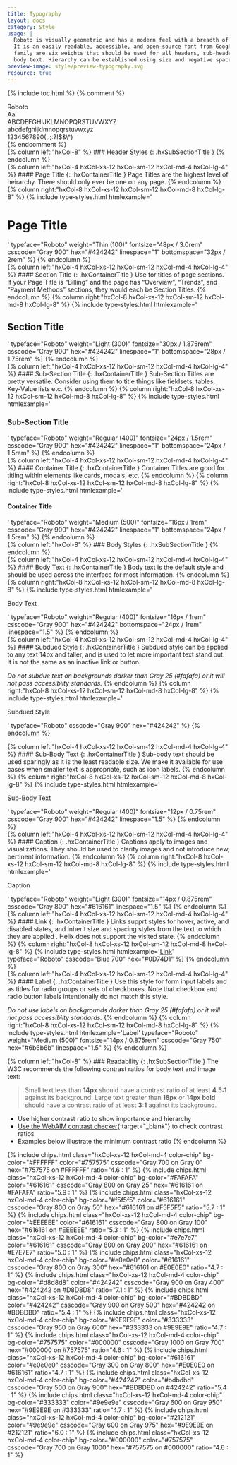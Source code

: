 ```yaml
---
title: Typography
layout: docs
category: Style
usage: |
  Roboto is visually geometric and has a modern feel with a breadth of weights.
  It is an easily readable, accessible, and open-source font from Google Fonts. Included in the
  family are six weights that should be used for all headers, sub-headers, and
  body text. Hierarchy can be established using size and negative space.
preview-image: style/preview-typography.svg
resource: true
---
```


{% include toc.html %}
{% comment %}
  <div class="tempRobotoIntro">
    <div class="tempRobotoXL">
      Roboto <br> <span class="tempLarger">Aa</span>
    </div>
    <div class="tempRobotoList">
      ABCDEFGHIJKLMNOPQRSTUVWXYZ<br>
      abcdefghijklmnopqrstuvwxyz<br>
      1234567890(,.;:?!$&amp;\*)
    </div>
  </div>
{% endcomment %}


<div class="hxRow">
{% column left:"hxCol-8" %}
### Header Styles
{: .hxSubSectionTitle }
{% endcolumn %}
</div>

<div class="hxRow">
{% column left:"hxCol-4 hxCol-xs-12 hxCol-sm-12 hxCol-md-4 hxCol-lg-4" %}
#### Page Title
{: .hxContainerTitle }
Page Titles are the highest level of heirarchy. There should only ever be one on any page.
{% endcolumn %}
{% column right:"hxCol-8 hxCol-xs-12 hxCol-sm-12 hxCol-md-8 hxCol-lg-8" %}
{% include type-styles.html htmlexample='<h1 class="hxPageTitle">Page Title</h1>' typeface="Roboto" weight="Thin (100)" fontsize="48px / 3.0rem" csscode="Gray 900" hex="#424242" linespace="1" bottomspace="32px / 2rem" %}
{% endcolumn %}
</div>

<div class="hxRow">
{% column left:"hxCol-4 hxCol-xs-12 hxCol-sm-12 hxCol-md-4 hxCol-lg-4" %}
#### Section Title
{: .hxContainerTitle }
Use for titles of page sections. If your Page Title is “Billing” and the page has “Overview”, “Trends”, and “Payment Methods” sections, they would each be Section Titles.
{% endcolumn %}
{% column right:"hxCol-8 hxCol-xs-12 hxCol-sm-12 hxCol-md-8 hxCol-lg-8" %}
{% include type-styles.html htmlexample='<h2 class="hxSectionTitle">Section Title</h2>' typeface="Roboto" weight="Light (300)" fontsize="30px / 1.875rem" csscode="Gray 900" hex="#424242" linespace="1" bottomspace="28px / 1.75rem" %}
{% endcolumn %}
</div>

<div class="hxRow">
{% column left:"hxCol-4 hxCol-xs-12 hxCol-sm-12 hxCol-md-4 hxCol-lg-4" %}
#### Sub-Section Title
{: .hxContainerTitle }
Sub-Section Titles are pretty versatile. Consider using them to title things like fieldsets, tables, Key-Value lists etc.
{% endcolumn %}
{% column right:"hxCol-8 hxCol-xs-12 hxCol-sm-12 hxCol-md-8 hxCol-lg-8" %}
{% include type-styles.html htmlexample='<h3 class="hxSubSectionTitle">Sub-Section Title</h3>' typeface="Roboto" weight="Regular (400)" fontsize="24px / 1.5rem" csscode="Gray 900" hex="#424242" linespace="1" bottomspace="24px / 1.5rem" %}
{% endcolumn %}
</div>

<div class="hxRow">
{% column left:"hxCol-4 hxCol-xs-12 hxCol-sm-12 hxCol-md-4 hxCol-lg-4" %}
#### Container Title
{: .hxContainerTitle }
Container Titles are good for titling within elements like cards, modals, etc.
{% endcolumn %}
{% column right:"hxCol-8 hxCol-xs-12 hxCol-sm-12 hxCol-md-8 hxCol-lg-8" %}
{% include type-styles.html htmlexample='<h4 class="hxContainerTitle">Container Title</h4>' typeface="Roboto" weight="Medium (500)" fontsize="16px / 1rem" csscode="Gray 900" hex="#424242" linespace="1" bottomspace="24px / 1.5rem" %}
{% endcolumn %}
</div>

<div class="hxRow">
{% column left:"hxCol-8" %}
### Body Styles
{: .hxSubSectionTitle }
{% endcolumn %}
</div>

<div class="hxRow">
{% column left:"hxCol-4 hxCol-xs-12 hxCol-sm-12 hxCol-md-4 hxCol-lg-4" %}
#### Body Text
{: .hxContainerTitle }
Body text is the default style and should be used across the interface for most information.
{% endcolumn %}
{% column right:"hxCol-8 hxCol-xs-12 hxCol-sm-12 hxCol-md-8 hxCol-lg-8" %}
{% include type-styles.html htmlexample='<p>Body Text</p>' typeface="Roboto" weight="Regular (400)" fontsize="16px / 1rem" csscode="Gray 900" hex="#424242" bottomspace="24px / 1rem" linespace="1.5" %}
{% endcolumn %}
</div>

<div class="hxRow">
{% column left:"hxCol-4 hxCol-xs-12 hxCol-sm-12 hxCol-md-4 hxCol-lg-4" %}
#### Subdued Style
{: .hxContainerTitle }
Subdued style can be applied to any text 14px and taller, and is used to let more important text stand out. It is not the same as an inactive link or button.

*Do not subdue text on backgrounds darker than Gray 25 (#fafafa) or it will not pass accessibiity standards.*
{% endcolumn %}
{% column right:"hxCol-8 hxCol-xs-12 hxCol-sm-12 hxCol-md-8 hxCol-lg-8" %}
{% include type-styles.html htmlexample='<p class="hxSubdued">Subdued Style</p>' typeface="Roboto" csscode="Gray 900" hex="#424242" %}
{% endcolumn %}
</div>


<div class="hxRow">
{% column left:"hxCol-4 hxCol-xs-12 hxCol-sm-12 hxCol-md-4 hxCol-lg-4" %}
#### Sub-Body Text
{: .hxContainerTitle }
Sub-body text should be used sparingly as it is the least readable size. We make it available for use cases when smaller text is appropriate, such as icon labels.
{% endcolumn %}
{% column right:"hxCol-8 hxCol-xs-12 hxCol-sm-12 hxCol-md-8 hxCol-lg-8" %}
{% include type-styles.html htmlexample='<p class="hxSubBody">Sub-Body Text</p>' typeface="Roboto" weight="Regular (400)" fontsize="12px / 0.75rem" csscode="Gray 900" hex="#424242" linespace="1.5" %}
{% endcolumn %}
</div>

<div class="hxRow">
{% column left:"hxCol-4 hxCol-xs-12 hxCol-sm-12 hxCol-md-4 hxCol-lg-4" %}
#### Caption
{: .hxContainerTitle }
Captions apply to images and visualizations. They should be used to clarify images and not introduce new, pertinent information.
{% endcolumn %}
{% column right:"hxCol-8 hxCol-xs-12 hxCol-sm-12 hxCol-md-8 hxCol-lg-8" %}
{% include type-styles.html htmlexample='<p class="hxCaption">Caption</p>' typeface="Roboto" weight="Light (300)" fontsize="14px / 0.875rem" csscode="Gray 800" hex="#616161" linespace="1.5" %}
{% endcolumn %}
</div>

<div class="hxRow">
{% column left:"hxCol-4 hxCol-xs-12 hxCol-sm-12 hxCol-md-4 hxCol-lg-4" %}
#### Link
{: .hxContainerTitle }
Links supprt styles for hover, active, and disabled states, and inherit size and spacing styles from the text to which they are applied . Helix does not support the visited state.
{% endcolumn %}
{% column right:"hxCol-8 hxCol-xs-12 hxCol-sm-12 hxCol-md-8 hxCol-lg-8" %}
{% include type-styles.html htmlexample='<a href="javascript:void(0);">Link</a>' typeface="Roboto" csscode="Blue 700" hex="#0D74D1" %}
{% endcolumn %}
</div>

<div class="hxRow">
{% column left:"hxCol-4 hxCol-xs-12 hxCol-sm-12 hxCol-md-4 hxCol-lg-4" %}
#### Label
{: .hxContainerTitle }
Use this style for form input labels and as titles for radio groups or sets of checkboxes. Note that checkbox and radio button labels intentionally do not match this style.

*Do not use labels on backgrounds darker than Gray 25 (#fafafa) or it will not pass accessibiity standards.*
{% endcolumn %}
{% column right:"hxCol-8 hxCol-xs-12 hxCol-sm-12 hxCol-md-8 hxCol-lg-8" %}
{% include type-styles.html htmlexample='<label class="hxLabel">Label</label>' typeface="Roboto" weight="Medium (500)" fontsize="14px / 0.875rem" csscode="Gray 750" hex="#6b6b6b" linespace="1.5"  %}
{% endcolumn %}
</div>


<div class="hxRow">
{% column left:"hxCol-8" %}
### Readability
{: .hxSubSectionTitle }
The W3C recommends the following contrast ratios for body text and image text:

>Small text less than **14px** should have a contrast ratio of at least **4.5:1** against its background. Large text greater than **18px** or **14px bold** should have a contrast ratio of at least **3:1** against its background.

* Use higher contrast ratio to show importance and hierarchy
* [Use the WebAIM contrast checker](http://webaim.org/resources/contrastchecker/){:target="_blank"} to check contrast ratios
* Examples below illustrate the minimum contrast ratio
{% endcolumn %}
</div>

<div class="hxRow">
  {% include chips.html class="hxCol-xs-12 hxCol-md-4 color-chip" bg-color="#FFFFFF" color="#757575" csscode="Gray 700 on Gray 0" hex="#757575 on #FFFFFF" ratio="4.6 : 1" %}
  {% include chips.html class="hxCol-xs-12 hxCol-md-4 color-chip" bg-color="#FAFAFA" color="#616161" csscode="Gray 800 on Gray 25" hex="#616161 on #FAFAFA" ratio="5.9 : 1" %}
  {% include chips.html class="hxCol-xs-12 hxCol-md-4 color-chip" bg-color="#f5f5f5" color="#616161" csscode="Gray 800 on Gray 50" hex="#616161 on #F5F5F5" ratio="5.7 : 1" %}
  {% include chips.html class="hxCol-xs-12 hxCol-md-4 color-chip" bg-color="#EEEEEE" color="#616161" csscode="Gray 800 on Gray 100" hex="#616161 on #EEEEEE" ratio="5.3 : 1" %}
  {% include chips.html class="hxCol-xs-12 hxCol-md-4 color-chip" bg-color="#e7e7e7" color="#616161" csscode="Gray 800 on Gray 200" hex="#616161 on #E7E7E7" ratio="5.0 : 1" %}
  {% include chips.html class="hxCol-xs-12 hxCol-md-4 color-chip" bg-color="#e0e0e0" color="#616161" csscode="Gray 800 on Gray 300" hex="#616161 on #E0E0E0" ratio="4.7 : 1" %}
  {% include chips.html class="hxCol-xs-12 hxCol-md-4 color-chip" bg-color="#d8d8d8" color="#424242" csscode="Gray 900 on Gray 400" hex="#424242 on #D8D8D8" ratio="7.1 : 1" %}
  {% include chips.html class="hxCol-xs-12 hxCol-md-4 color-chip" bg-color="#BDBDBD" color="#424242" csscode="Gray 900 on Gray 500" hex="#424242 on #BDBDBD" ratio="5.4 : 1" %}
  {% include chips.html class="hxCol-xs-12 hxCol-md-4 color-chip" bg-color="#9E9E9E" color="#333333" csscode="Gray 950 on Gray 600" hex="#333333 on #9E9E9E" ratio="4.7 : 1" %}
  {% include chips.html class="hxCol-xs-12 hxCol-md-4 color-chip" bg-color="#757575" color="#000000" csscode="Gray 1000 on Gray 700" hex="#000000 on #757575" ratio="4.6 : 1" %}
  {% include chips.html class="hxCol-xs-12 hxCol-md-4 color-chip" bg-color="#616161" color="#e0e0e0" csscode="Gray 300 on Gray 800" hex="#E0E0E0 on #616161" ratio="4.7 : 1" %}
  {% include chips.html class="hxCol-xs-12 hxCol-md-4 color-chip" bg-color="#424242" color="#bdbdbd" csscode="Gray 500 on Gray 900" hex="#BDBDBD on #424242" ratio="5.4 : 1" %}
  {% include chips.html class="hxCol-xs-12 hxCol-md-4 color-chip" bg-color="#333333" color="#9e9e9e" csscode="Gray 600 on Gray 950" hex="#9E9E9E on #333333" ratio="4.7 : 1" %}
  {% include chips.html class="hxCol-xs-12 hxCol-md-4 color-chip" bg-color="#212121" color="#9e9e9e" csscode="Gray 600 on Gray 975" hex="#9E9E9E on #212121" ratio="6.0 : 1" %}
  {% include chips.html class="hxCol-xs-12 hxCol-md-4 color-chip" bg-color="#000000" color="#757575" csscode="Gray 700 on Gray 1000" hex="#757575 on #000000" ratio="4.6 : 1" %}
</div>

